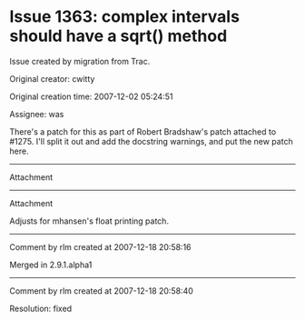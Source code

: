 # Issue 1363: complex intervals should have a sqrt() method

Issue created by migration from Trac.

Original creator: cwitty

Original creation time: 2007-12-02 05:24:51

Assignee: was

There's a patch for this as part of Robert Bradshaw's patch attached to #1275.  I'll split it out and add the docstring warnings, and put the new patch here.


---

Attachment


---

Attachment

Adjusts for mhansen's float printing patch.


---

Comment by rlm created at 2007-12-18 20:58:16

Merged in 2.9.1.alpha1


---

Comment by rlm created at 2007-12-18 20:58:40

Resolution: fixed
